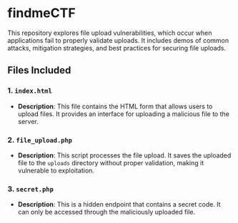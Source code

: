 # findmeCTF
This repository explores file upload vulnerabilities, which occur when applications fail to properly validate uploads. It includes demos of common attacks, mitigation strategies, and best practices for securing file uploads.


## Files Included

### 1. `index.html`
- **Description**: This file contains the HTML form that allows users to upload files. It provides an interface for uploading a malicious file to the server.
  
### 2. `file_upload.php`
- **Description**: This script processes the file upload. It saves the uploaded file to the `uploads` directory without proper validation, making it vulnerable to exploitation.

### 3. `secret.php`
- **Description**: This is a hidden endpoint that contains a secret code. It can only be accessed through the maliciously uploaded file.
